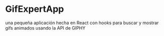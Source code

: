# GifExpertApp

una pequeña aplicación hecha en React con hooks para buscar y mostrar gifs animados usando la API de GIPHY
